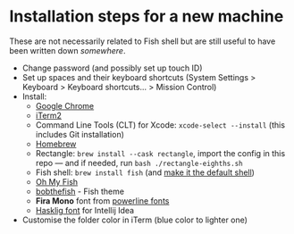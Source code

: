 # Installation steps for a new machine

These are not necessarily related to Fish shell but are still useful to have been written down _somewhere_.

- Change password (and possibly set up touch ID)
- Set up spaces and their keyboard shortcuts (System Settings > Keyboard > Keyboard shortcuts... > Mission Control)
- Install:
  - [Google Chrome](https://www.google.com/chrome/)
  - [iTerm2](https://iterm2.com/)
  - Command Line Tools (CLT) for Xcode: `xcode-select --install` (this includes Git installation)
  - [Homebrew](https://brew.sh/)
  - Rectangle: `brew install --cask rectangle`, import the config in this repo — and if needed, run `bash ./rectangle-eighths.sh`
  - Fish shell: `brew install fish` (and [make it the default shell](https://fishshell.com/docs/current))
  - [Oh My Fish](https://github.com/oh-my-fish/oh-my-fish)
  - [bobthefish](https://github.com/oh-my-fish/theme-bobthefish) - Fish theme
  - **Fira Mono** font from [powerline fonts](https://github.com/powerline/fonts)
  - [Hasklig font](https://github.com/i-tu/Hasklig) for Intellij Idea
- Customise the folder color in iTerm (blue color to lighter one)
